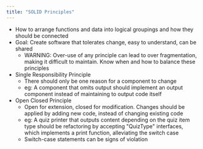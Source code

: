 ```yaml
---
title: "SOLID Principles"
---
```

- How to arrange functions and data into logical groupings and how they should be connected
- Goal: Create software that tolerates change, easy to understand, can be shared
  - WARNING: Over-use of any principle can lead to over fragmentation, making it difficult to maintain. Know when and how to balance these principles
- Single Responsibility Principle
  - There should only be one reason for a component to change
  - eg: A component that omits output should implement an output component instead of maintaining to output code itself
- Open Closed Principle
  - Open for extension, closed for modification. Changes should be applied by adding new code, instead of changing existing code
  - eg: A quiz printer that outputs content depending on the quiz item type should be refactoring by accepting "QuizType" interfaces, which implements a print function, alleviating the switch case
  - Switch-case statements can be signs of violation
